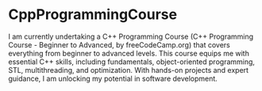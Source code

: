 # CppProgrammingCourse

I am currently undertaking a C++ Programming Course (C++ Programming Course - Beginner to Advanced, by freeCodeCamp.org) that covers everything from beginner to advanced levels. This course equips me with essential C++ skills, including fundamentals, object-oriented programming, STL, multithreading, and optimization. With hands-on projects and expert guidance, I am unlocking my potential in software development.
